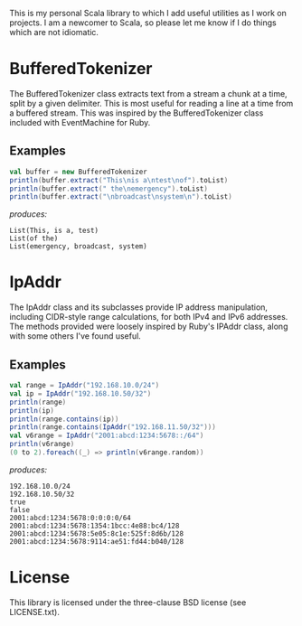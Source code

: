 This is my personal Scala library to which I add useful utilities as I work on
projects. I am a newcomer to Scala, so please let me know if I do things which
are not idiomatic.

# BufferedTokenizer

The BufferedTokenizer class extracts text from a stream a chunk at a time,
split by a given delimiter. This is most useful for reading a line at a time
from a buffered stream. This was inspired by the BufferedTokenizer class
included with EventMachine for Ruby.

## Examples

```scala
val buffer = new BufferedTokenizer
println(buffer.extract("This\nis a\ntest\nof").toList)
println(buffer.extract(" the\nemergency").toList)
println(buffer.extract("\nbroadcast\nsystem\n").toList)
```

_produces:_

    List(This, is a, test)
    List(of the)
    List(emergency, broadcast, system)

# IpAddr

The IpAddr class and its subclasses provide IP address manipulation, including
CIDR-style range calculations, for both IPv4 and IPv6 addresses. The methods
provided were loosely inspired by Ruby's IPAddr class, along with some others
I've found useful.

## Examples

```scala
val range = IpAddr("192.168.10.0/24")
val ip = IpAddr("192.168.10.50/32")
println(range)
println(ip)
println(range.contains(ip))
println(range.contains(IpAddr("192.168.11.50/32")))
val v6range = IpAddr("2001:abcd:1234:5678::/64")
println(v6range)
(0 to 2).foreach((_) => println(v6range.random))
```

_produces:_

    192.168.10.0/24
    192.168.10.50/32
    true
    false
    2001:abcd:1234:5678:0:0:0:0/64
    2001:abcd:1234:5678:1354:1bcc:4e88:bc4/128
    2001:abcd:1234:5678:5e05:8c1e:525f:8d6b/128
    2001:abcd:1234:5678:9114:ae51:fd44:b040/128

# License

This library is licensed under the three-clause BSD license (see LICENSE.txt).
